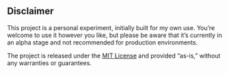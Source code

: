 ## Disclaimer

This project is a personal experiment, initially built for my own use. You’re welcome to use it however you like, but please be aware that it’s currently in an alpha stage and not recommended for production environments.

The project is released under the [MIT License](https://github.com/hyperbricks/hyperbricks/blob/main/LICENSE) and provided “as-is,” without any warranties or guarantees.